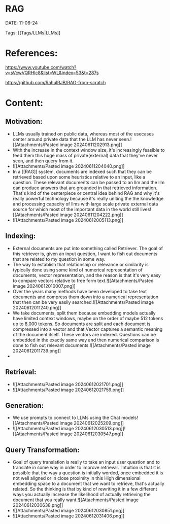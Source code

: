 
# RAG


DATE:  11-06-24


Tags: [[Tags/LLMs|LLMs]]

# References:

https://www.youtube.com/watch?v=sVcwVQRHIc8&list=WL&index=53&t=287s

https://github.com/RahulRJB/RAG-from-scratch



# Content:

## Motivation:

- LLMs usually trained on public data, whereas most of the usecases center around private data that the LLM has never seen.![[Attachments/Pasted image 20240611202913.png]]
- With the increase in the context window size, it's increasingly feasible to feed them this huge mass of private(external) data that they've never seen, and then query from it.
- ![[Attachments/Pasted image 20240611204040.png]]
- In a [[RAG]] system, documents are indexed such that they can be retrieved based upon some heuristics relative to an input, like a question. These relevant documents can be passed to an llm and the llm can produce answers that are grounded in that retrieved information. That's kind of the centerpiece or central idea behind RAG and why it's really powerful technology because it's really uniting the the knowledge and processing capacity of llms with large scale private external data source for which most of the important data in the world still lives![[Attachments/Pasted image 20240611204222.png]]
- ![[Attachments/Pasted image 20240612005113.png]]

## Indexing:

- External documents are put into something called Retriever. The goal of this retriever is, given an input question, I want to fish out documents that are related to my question in some way. 
- The way to establish that relationship or relevance or similarity is typically done using some kind of numerical representation of documents, vector representation, and the reason is that it's very easy to compare vectors relative to free form text.![[Attachments/Pasted image 20240612010007.png]]
- Over the years many methods have been developed to take text documents and compress them down into a numerical representation that then can be very easily searched.![[Attachments/Pasted image 20240612011240.png]]
- We take documents, split them because embedding models actually have limited context windows, maybe on the order of maybe 512 tokens up to 8,000 tokens. So documents are split and each document is compressed into a vector and that Vector captures a semantic meaning of the document itself. These vectors are indexed. Questions can be embedded in the exactly same way and then numerical comparison is done to fish out relevant documents.![[Attachments/Pasted image 20240612011739.png]]
-  



## Retrieval:

- ![[Attachments/Pasted image 20240612021701.png]]
- ![[Attachments/Pasted image 20240612021759.png]]



## Generation:

- We use prompts to connect to LLMs using the Chat models![[Attachments/Pasted image 20240612025209.png]]
- ![[Attachments/Pasted image 20240612030513.png]]![[Attachments/Pasted image 20240612030547.png]]

## Query Transformation:

- Goal of query translation is really to take an input user question and to translate in some way in order to improve retrieval.  Intuition is that it is possible that the way a question is initially worded, once embedded it is not well aligned or in close proximity in this High dimensional embedding space to a document that we want to retrieve, that's actually related. So the thinking is that by kind of rewriting it in a few different ways you actually increase the likelihood of actually retrieving the document that you really want.![[Attachments/Pasted image 20240612030638.png]]
- ![[Attachments/Pasted image 20240612030851.png]]
- ![[Attachments/Pasted image 20240612031406.png]]